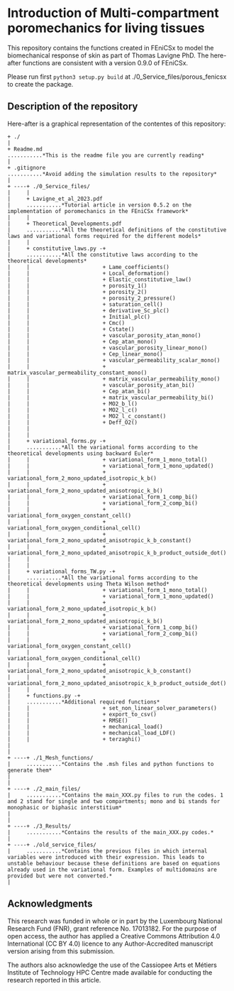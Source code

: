 # Introduction of Multi-compartment poromechanics for living tissues

This repository contains the functions created in FEniCSx to model the biomechanical response of skin as part of Thomas Lavigne PhD. The here-after functions are consistent with a version 0.9.0 of FEniCSx. 

Please run first `python3 setup.py build` at ./0_Service_files/porous_fenicsx to create the package.

## Description of the repository

Here-after is a graphical representation of the contentes of this repository:

```
+ ./
|
+ Readme.md 
...........*This is the readme file you are currently reading*
| 
+ .gitignore
...........*Avoid adding the simulation results to the repository*
|
+ ----+ ./0_Service_files/
|     |
|     + Lavigne_et_al_2023.pdf
|     ...........*Tutorial article in version 0.5.2 on the implementation of poromechanics in the FEniCSx framework*
|     |
|     + Theoretical_Developments.pdf
|     ...........*All the theoretical definitions of the constitutive laws and variational forms required for the different models*
|     |
|     + constitutive_laws.py -+
|     ...........*All the constitutive laws according to the theoretical developments*
|     |                       + Lame_coefficients()
|     |                       + Local_deformation()
|     |                       + Elastic_constitutive_law()
|     |                       + porosity_1()
|     |                       + porosity_2()
|     |                       + porosity_2_pressure()
|     |                       + saturation_cell()
|     |                       + derivative_Sc_plc()
|     |                       + Initial_plc()
|     |                       + Cmc()
|     |                       + Cstate()
|     |                       + vascular_porosity_atan_mono()
|     |                       + Cep_atan_mono()
|     |                       + vascular_porosity_linear_mono()
|     |                       + Cep_linear_mono()
|     |                       + vascular_permeability_scalar_mono()
|     |                       + matrix_vascular_permeability_constant_mono()
|     |                       + matrix_vascular_permeability_mono()
|     |                       + vascular_porosity_atan_bi()
|     |                       + Cep_atan_bi()
|     |                       + matrix_vascular_permeability_bi()
|     |                       + MO2_b_l()
|     |                       + MO2_l_c()
|     |                       + MO2_l_c_constant()
|     |                       + Deff_O2()
|     |
|     |
|     + variational_forms.py -+
|     ...........*All the variational forms according to the theoretical developments using backward Euler*
|     |                       + variational_form_1_mono_total()
|     |                       + variational_form_1_mono_updated()
|     |                       + variational_form_2_mono_updated_isotropic_k_b()
|     |                       + variational_form_2_mono_updated_anisotropic_k_b()
|     |                       + variational_form_1_comp_bi()
|     |                       + variational_form_2_comp_bi()
|     |                       + variational_form_oxygen_constant_cell()
|     |                       + variational_form_oxygen_conditional_cell()
|     |                       + variational_form_2_mono_updated_anisotropic_k_b_constant()
|     |                       + variational_form_2_mono_updated_anisotropic_k_b_product_outside_dot()
|     |
|     |
|     + variational_forms_TW.py -+
|     ...........*All the variational forms according to the theoretical developments using Theta Wilson method*
|     |                       + variational_form_1_mono_total()
|     |                       + variational_form_1_mono_updated()
|     |                       + variational_form_2_mono_updated_isotropic_k_b()
|     |                       + variational_form_2_mono_updated_anisotropic_k_b()
|     |                       + variational_form_1_comp_bi()
|     |                       + variational_form_2_comp_bi()
|     |                       + variational_form_oxygen_constant_cell()
|     |                       + variational_form_oxygen_conditional_cell()
|     |                       + variational_form_2_mono_updated_anisotropic_k_b_constant()
|     |                       + variational_form_2_mono_updated_anisotropic_k_b_product_outside_dot()
|     |
|     + functions.py -+
|     ...........*Additional required functions*
|     |                       + set_non_linear_solver_parameters()
|     |                       + export_to_csv()
|     |                       + RMSE()
|     |                       + mechanical_load()
|     |                       + mechanical_load_LDF()
|     |                       + terzaghi()
|
|
+ ----+ ./1_Mesh_functions/
|     ...........*Contains the .msh files and python functions to generate them*
|     
|
+ ----+ ./2_main_files/
|     ...........*Contains the main_XXX.py files to run the codes. 1 and 2 stand for single and two compartments; mono and bi stands for monophasic or biphasic interstitium*
|
|
+ ----+ ./3_Results/
|     ...........*Contains the results of the main_XXX.py codes.*
|
+ ----+ ./old_service_files/
|     ...........*Contains the previous files in which internal variables were introduced with their expression. This leads to unstable behaviour because these definitions are based on equations already used in the variational form. Examples of multidomains are provided but were not converted.*
|
```

## Acknowledgments

This research was funded in whole or in part by the Luxembourg National Research Fund (FNR), grant reference No. 17013182. For the purpose of open access, the author has applied a Creative Commons Attribution 4.0 International (CC BY 4.0) licence to any Author-Accredited manuscript version arising from this submission.

The authors also acknowledge the use of the Cassiopee Arts et Métiers Institute of Technology HPC Centre made available for conducting the research reported in this article.


